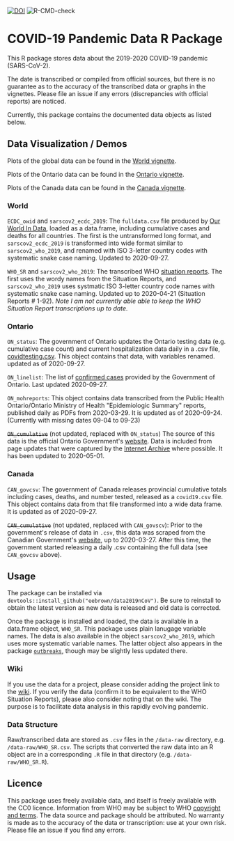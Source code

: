 [![DOI](https://zenodo.org/badge/237660917.svg)](https://zenodo.org/badge/latestdoi/237660917) ![R-CMD-check](https://github.com/eebrown/data2019nCoV/workflows/R-CMD-check/badge.svg)

# COVID-19 Pandemic Data R Package

This R package stores data about the 2019-2020 COVID-19 pandemic (SARS-CoV-2). 

The date is transcribed or compiled from official sources, but there is no guarantee as to the accuracy of the transcribed data or graphs in the vignettes. Please file an issue if any errors (discrepancies with official reports) are noticed.

Currently, this package contains the documented data objects as listed below. 

## Data Visualization / Demos

Plots of the global data can be found in the [World vignette](https://htmlpreview.github.io/?https://github.com/eebrown/data2019nCoV/blob/master/doc/WHO_SR.html). 

Plots of the Ontario data can be found in the [Ontario vignette](https://htmlpreview.github.io/?https://github.com/eebrown/data2019nCoV/blob/master/doc/ON_cumulative.html).

Plots of the Canada data can be found in the [Canada vignette](https://htmlpreview.github.io/?https://github.com/eebrown/data2019nCoV/blob/master/doc/Canada.html).


### World 

`ECDC_owid` and `sarscov2_ecdc_2019`: The `fulldata.csv` file produced by [Our World In Data](https://ourworldindata.org/coronavirus-source-data), loaded as a data.frame, including cumulative cases and deaths for all countries. The first is the untransformed long format, and `sarscov2_ecdc_2019` is transformed into wide format similar to `sarscov2_who_2019`, and renamed with ISO 3-letter country codes with systematic snake case naming. Updated to 2020-09-27.

`WHO_SR` and `sarscov2_who_2019`: The transcribed WHO [situation reports](https://www.who.int/emergencies/diseases/novel-coronavirus-2019/situation-reports). The first uses the wordy names from the Situation Reports, and `sarscov2_who_2019` uses systmatic ISO 3-letter country code names with systematic snake case naming. Updated up to 2020-04-21 (Situation Reports # 1-92). *Note I am not currently able able to keep the WHO Situation Report transcriptions up to date.*

### Ontario

`ON_status`: The government of Ontario updates the Ontario testing data (e.g. cumulative case count) and current hospitalization data daily in a .csv file, [covidtesting.csv](https://data.ontario.ca/dataset/status-of-covid-19-cases-in-ontario). This object contains that data, with variables renamed. updated as of 2020-09-27.

`ON_linelist`: The list of [confirmed cases](https://data.ontario.ca/dataset/confirmed-positive-cases-of-covid-19-in-ontario) provided by the Government of Ontario. Last updated 2020-09-27.

`ON_mohreports`: This object contains data transcribed from the Public Health Ontario/Ontario Ministry of Health "Epidemiologic Summary" reports, published daily as PDFs from 2020-03-29. It is updated as of 2020-09-24. (Currently with missing dates 09-04 to 09-23)

~~`ON_cumulative`~~ (not updated, replaced with `ON_status`) The source of this data is the official Ontario Government's [website](https://www.ontario.ca/page/2019-novel-coronavirus). Data is included from page updates that were captured by the [Internet Archive](https://web.archive.org/web/*/https://www.ontario.ca/page/2019-novel-coronavirus) where possible. It has been updated to 2020-05-01.

### Canada

`CAN_govcsv`: The government of Canada releases provincial cumulative totals including cases, deaths, and number tested, released as a `covid19.csv` file. This object contains data from that file transformed into a wide data frame. It is updated as of 2020-09-27.

~~`CAN_cumulative`~~ (not updated, replaced with `CAN_govscv`): Prior to the government's release of data in `.csv`, this data was scraped from the Canadian Government's [website](https://www.canada.ca/en/public-health/services/diseases/2019-novel-coronavirus-infection.html), up to 2020-03-27. After this time, the government started releasing a daily .csv containing the full data (see `CAN_govcsv` above).


## Usage

The package can be installed via `devtools::install_github("eebrown/data2019nCoV")`. Be sure to reinstall to obtain the latest version as new data is released and old data is corrected.

Once the package is installed and loaded, the data is available in a data.frame object, `WHO_SR`. This package uses plain lanugage variable names. The data is also available in the object `sarscov2_who_2019`, which uses more systematic variable names. The latter object also appears in the package [`outbreaks`](https://github.com/reconhub/outbreaks), though may be slightly less updated there.

### Wiki

If you use the data for a project, please consider adding the project link to the [wiki](https://github.com/eebrown/data2019nCoV/wiki). If you verify the data (confirm it to be equivalent to the WHO Situation Reports), please also consider noting that on the wiki. The purpose is to facilitate data analysis in this rapidly evolving pandemic. 

### Data Structure

Raw/transcribed data are stored as `.csv` files in the `/data-raw` directory, e.g. `/data-raw/WHO_SR.csv`. The scripts that converted the raw data into an R object are in a corresponding `.R` file in that directory (e.g. `/data-raw/WHO_SR.R`).

## Licence

This package uses freely available data, and itself is freely available with the CC0 licence. Information from WHO may be subject to WHO [copyright and terms](https://www.who.int/publishing/copyright/en/). The data source and package should be attributed. No warranty is made as to the accuracy of the data or transcription: use at your own risk. Please file an issue if you find any errors. 